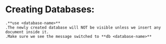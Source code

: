 # **Creating Databases**:
    .**use <database-name>**
    .The newly created database will NOT be visible unless we insert any document inside it.
    .Make sure we see the message switched to **db <database-name>**